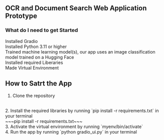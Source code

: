 ## OCR and Document Search Web Application Prototype

### What do I need to get Started
Installed Gradio
<br>
Installed Python 3.11 or higher
<br>
Trained machine learning model(s), our app uses an image
 classification model trained on a Hugging Face
<br>
Installed required Liberaries
<br>
Made Virtual Environment
<br>

## How to Satrt the App

1. Clone the repository
<br>
2. Install the required libraries by running `pip install -r requirements.txt` in your terminal
<br>
~~~pip install -r requirements.txt~~~
<br>
3. Activate the virtual environment by running `myenv/bin/activate`
<br>
4. Run the app by running `python gradio_ui.py` in your terminal